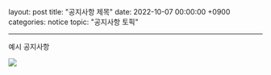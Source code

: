 
layout: post
title: "공지사항 제목"
date: 2022-10-07 00:00:00 +0900
categories: notice
topic: "공지사항 토픽"

---

예시 공지사항

![]({{site.baseurl}}/assets/imgs/post-ai.png)
